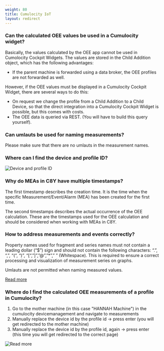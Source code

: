 ```yaml
---
weight: 80
title: Cumulocity IoT
layout: redirect
---
```


### Can the calculated OEE values be used in a Cumulocity widget?

Basically, the values calculated by the OEE app cannot be used in Cumolocity Cockpit Widgets. The values are stored in the Child Addition object, which has the following advantages:
* If the parent machine is forwarded using a data broker, the OEE profiles are not forwarded as well.

However, if the OEE values must be displayed in a Cumulocity Cockpit Widget, there are several ways to do this:
* On request we change the profile from a Child Addition to a Child Device, so that the direct integration into a Cumulocity Cockpit Widget is possible, but this comes with costs.
* The OEE data is queried via REST. (You will have to build this query yourself).


### Can umlauts be used for naming measurements?

Please make sure that there are no umlauts in the measurement names.

### Where can I find the device and profile ID?

![Device and profile ID](/images/oee/faq/faq-device-id.png)

###  Why do MEAs in C8Y have multiple timestamps?

The first timestamp describes the creation time. It is the time when the specific Measurement/Event/Alarm (MEA) has been created for the first time.

The second timestamps describes the actual occurrence of the OEE calculation. These are the timestamps used for the OEE calculation and should be considered when working with MEAs in C8Y.

### How to address measurements and events correctly?

Property names used for fragment and series names must not contain a leading dollar (“$”) sign and should not contain the following characters: “.”, “,”, “(“, “)”, “[“,”]”,”@”,”*”,” ” (Whitespace). This is required to ensure a correct processing and visualization of measurement series on graphs.

Umlauts are not permitted when naming measured values.

[Read more](https://{{<domain-c8y>}}/api/#tag/Inventory-API)

### Where do I find the calculated OEE measurements of a profile in Cumulocity?

1. Go to the mother machine (in this case "HANNAH Machine") in the cumulocity devicemanagement and navigate to measurements
2. Manually replace the device id by the profile id -> press enter (you will get redirected to the mother machine)
3. Manually replace the device id by the profile id, again -> press enter (this time you will get redirected to the correct page)

![Read more](/images/oee/faq/faq-calculated-oee-measurement.png)
